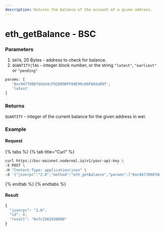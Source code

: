 ```yaml
---
description: Returns the balance of the account of a given address.
---
```


# eth\_getBalance - BSC

### Parameters

1. `DATA`, 20 Bytes - address to check for balance.
2. `QUANTITY|TAG` - integer block number, or the string `"latest"`, `"earliest"` or `"pending"`

```javascript
params: [
   '0xc94770007dda54cF92009BFF0dE90c06F603a09f',
   'latest'
]
```

### Returns

`QUANTITY` - integer of the current balance for the given address in wei.

### Example

#### Request

{% tabs %}
{% tab title="Curl" %}
```bash
curl https://bsc-mainnet.nodereal.io/v1/your-api-key \
-X POST \
-H "Content-Type: application/json" \
-d '{"jsonrpc":"2.0","method":"eth_getBalance","params":["0xc94770007dda54cF92009BFF0dE90c06F603a09f", "latest"],"id":0}'
```
{% endtab %}
{% endtabs %}

#### Result

```javascript
{
  "jsonrpc": "2.0",
  "id": 0,
  "result": "0x7c2562030800"
}
```

